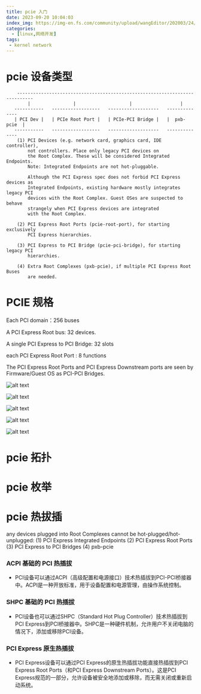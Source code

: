 ```yaml
---
title: pcie 入门
date: 2023-09-20 10:04:03
index_img: https://img-en.fs.com/community/upload/wangEditor/202003/24/_1585046553_TZOmBePO8Z.jpg
categories:
  - [linux,网络开发]
tags:
 - kernel network
---
```

# pcie 设备类型

```
    ----------------------------------------------------------------------------
        |                |                    |                  |
   -----------   ------------------   -------------------   --------------
   | PCI Dev |   | PCIe Root Port |   | PCIe-PCI Bridge |   |  pxb-pcie  |
   -----------   ------------------   -------------------   --------------
    (1) PCI Devices (e.g. network card, graphics card, IDE controller),
        not controllers. Place only legacy PCI devices on
        the Root Complex. These will be considered Integrated Endpoints.
        Note: Integrated Endpoints are not hot-pluggable.

        Although the PCI Express spec does not forbid PCI Express devices as
        Integrated Endpoints, existing hardware mostly integrates legacy PCI
        devices with the Root Complex. Guest OSes are suspected to behave
        strangely when PCI Express devices are integrated
        with the Root Complex.

    (2) PCI Express Root Ports (pcie-root-port), for starting exclusively
        PCI Express hierarchies.

    (3) PCI Express to PCI Bridge (pcie-pci-bridge), for starting legacy PCI
        hierarchies.

    (4) Extra Root Complexes (pxb-pcie), if multiple PCI Express Root Buses
        are needed.
```

# PCIE 规格

Each PCI domain：256 buses

A PCI Express Root bus: 32 devices.

A single PCI Express to PCI Bridge: 32 slots

each PCI Express Root Port : 8 functions

The PCI Express Root Ports and PCI Express Downstream ports are seen by
Firmware/Guest OS as PCI-PCI Bridges.

![alt text](../../../../../medias/images_0/pcie_虚拟化_1701778456275.png)

![alt text](../../../../../medias/images_0/pcie_虚拟化_1701778440662.png)

![alt text](../../../../../medias/images_0/pcie_虚拟化_1701778510427.png)

![alt text](../../../../../medias/images_0/pcie_虚拟化_1701778479591.png)

![alt text](../../../../../medias/images_0/pcie_虚拟化_1701778582404.png)

# pcie 拓扑

# pcie 枚举

# pcie 热拔插

any devices plugged into Root Complexes cannot be hot-plugged/hot-unplugged:
    (1) PCI Express Integrated Endpoints
    (2) PCI Express Root Ports
    (3) PCI Express to PCI Bridges
    (4) pxb-pcie


### ACPI 基础的 PCI 热插拔

* PCI设备可以通过ACPI（高级配置和电源接口）技术热插拔到PCI-PCI桥接器中。ACPI是一种开放标准，用于设备配置和电源管理，由操作系统控制。

### SHPC 基础的 PCI 热插拔

* PCI设备也可以通过SHPC（Standard Hot Plug Controller）技术热插拔到PCI Express到PCI桥接器中。SHPC是一种硬件机制，允许用户不关闭电脑的情况下，添加或移除PCI设备。

### PCI Express 原生热插拔

* PCI Express设备可以通过PCI Express的原生热插拔功能直接热插拔到PCI Express Root Ports（和PCI Express Downstream Ports）。这是PCI Express规范的一部分，允许设备被安全地添加或移除，而无需关闭或重新启动系统。

